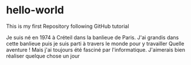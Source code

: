 # hello-world
This is my first Repository following GitHub tutorial

Je suis né en 1974 à Créteil dans la banlieue de Paris.
J'ai grandis dans cette banlieue puis je suis parti à travers le monde pour y travailler
Quelle aventure !
Mais j'ai toujours été fasciné par l'informatique.
J'aimerais bien réaliser quelque chose un jour
